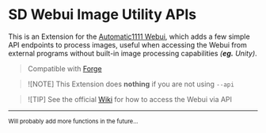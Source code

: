﻿# SD Webui Image Utility APIs
This is an Extension for the [Automatic1111 Webui](https://github.com/AUTOMATIC1111/stable-diffusion-webui), which adds a few simple API endpoints to process images, useful when accessing the Webui from external programs without built-in image processing capabilities *(**eg.** Unity)*.

> Compatible with [Forge](https://github.com/lllyasviel/stable-diffusion-webui-forge)

> ![NOTE]
> This Extension does **nothing** if you are not using `--api`

> ![TIP]
> See the official [Wiki](https://github.com/AUTOMATIC1111/stable-diffusion-webui/wiki/API) for how to access the Webui via API

<hr>

<sup>Will probably add more functions in the future...</sup>
